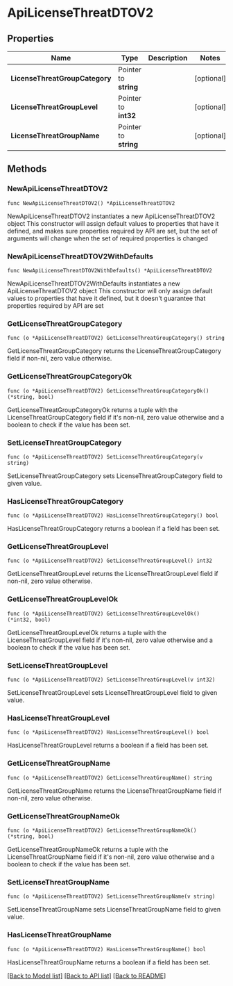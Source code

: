 # ApiLicenseThreatDTOV2

## Properties

Name | Type | Description | Notes
------------ | ------------- | ------------- | -------------
**LicenseThreatGroupCategory** | Pointer to **string** |  | [optional] 
**LicenseThreatGroupLevel** | Pointer to **int32** |  | [optional] 
**LicenseThreatGroupName** | Pointer to **string** |  | [optional] 

## Methods

### NewApiLicenseThreatDTOV2

`func NewApiLicenseThreatDTOV2() *ApiLicenseThreatDTOV2`

NewApiLicenseThreatDTOV2 instantiates a new ApiLicenseThreatDTOV2 object
This constructor will assign default values to properties that have it defined,
and makes sure properties required by API are set, but the set of arguments
will change when the set of required properties is changed

### NewApiLicenseThreatDTOV2WithDefaults

`func NewApiLicenseThreatDTOV2WithDefaults() *ApiLicenseThreatDTOV2`

NewApiLicenseThreatDTOV2WithDefaults instantiates a new ApiLicenseThreatDTOV2 object
This constructor will only assign default values to properties that have it defined,
but it doesn't guarantee that properties required by API are set

### GetLicenseThreatGroupCategory

`func (o *ApiLicenseThreatDTOV2) GetLicenseThreatGroupCategory() string`

GetLicenseThreatGroupCategory returns the LicenseThreatGroupCategory field if non-nil, zero value otherwise.

### GetLicenseThreatGroupCategoryOk

`func (o *ApiLicenseThreatDTOV2) GetLicenseThreatGroupCategoryOk() (*string, bool)`

GetLicenseThreatGroupCategoryOk returns a tuple with the LicenseThreatGroupCategory field if it's non-nil, zero value otherwise
and a boolean to check if the value has been set.

### SetLicenseThreatGroupCategory

`func (o *ApiLicenseThreatDTOV2) SetLicenseThreatGroupCategory(v string)`

SetLicenseThreatGroupCategory sets LicenseThreatGroupCategory field to given value.

### HasLicenseThreatGroupCategory

`func (o *ApiLicenseThreatDTOV2) HasLicenseThreatGroupCategory() bool`

HasLicenseThreatGroupCategory returns a boolean if a field has been set.

### GetLicenseThreatGroupLevel

`func (o *ApiLicenseThreatDTOV2) GetLicenseThreatGroupLevel() int32`

GetLicenseThreatGroupLevel returns the LicenseThreatGroupLevel field if non-nil, zero value otherwise.

### GetLicenseThreatGroupLevelOk

`func (o *ApiLicenseThreatDTOV2) GetLicenseThreatGroupLevelOk() (*int32, bool)`

GetLicenseThreatGroupLevelOk returns a tuple with the LicenseThreatGroupLevel field if it's non-nil, zero value otherwise
and a boolean to check if the value has been set.

### SetLicenseThreatGroupLevel

`func (o *ApiLicenseThreatDTOV2) SetLicenseThreatGroupLevel(v int32)`

SetLicenseThreatGroupLevel sets LicenseThreatGroupLevel field to given value.

### HasLicenseThreatGroupLevel

`func (o *ApiLicenseThreatDTOV2) HasLicenseThreatGroupLevel() bool`

HasLicenseThreatGroupLevel returns a boolean if a field has been set.

### GetLicenseThreatGroupName

`func (o *ApiLicenseThreatDTOV2) GetLicenseThreatGroupName() string`

GetLicenseThreatGroupName returns the LicenseThreatGroupName field if non-nil, zero value otherwise.

### GetLicenseThreatGroupNameOk

`func (o *ApiLicenseThreatDTOV2) GetLicenseThreatGroupNameOk() (*string, bool)`

GetLicenseThreatGroupNameOk returns a tuple with the LicenseThreatGroupName field if it's non-nil, zero value otherwise
and a boolean to check if the value has been set.

### SetLicenseThreatGroupName

`func (o *ApiLicenseThreatDTOV2) SetLicenseThreatGroupName(v string)`

SetLicenseThreatGroupName sets LicenseThreatGroupName field to given value.

### HasLicenseThreatGroupName

`func (o *ApiLicenseThreatDTOV2) HasLicenseThreatGroupName() bool`

HasLicenseThreatGroupName returns a boolean if a field has been set.


[[Back to Model list]](../README.md#documentation-for-models) [[Back to API list]](../README.md#documentation-for-api-endpoints) [[Back to README]](../README.md)


